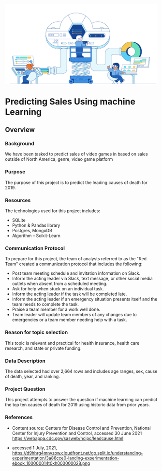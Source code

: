![readme1.PNG](images/readme1.png)

# Predicting Sales Using machine Learning

## Overview 

### Background

We have been tasked to predict sales of video games in based on sales outside of North America, genre, video game platform 


### Purpose

The purpose of this project is to predict the leading causes of death for 2019.

### Resources

The technologies used for this project includes:

- SQLite
- Python & Pandas library
- Postgres, MongoDB 
- Algorithm – Scikit-Learn

### Communication Protocol

To prepare for this project, the team of analysts referred to as the "Red Team" created a communication protocol that includes the following:

- Post team meeting schedule and invitation information on Slack. 
- Inform the acting leader via Slack, text message, or other social media outlets when absent from a scheduled meeting.
- Ask for help when stuck on an individual task.
- Inform the acting leader if the task will be completed late.
- Inform the acting leader if an emergency situation presents itself and the team needs to complete the task.
- Praise a team member for a work well done.
- Team leader will update team members of any changes due to emergencies or a team member needing help with a task.

### Reason for topic selection

This topic is relevant and practical for health insurance, health care research, and state or private funding. 

### Data Description

The data selected had over 2,664 rows and includes age ranges, sex, cause of death, year, and ranking.

### Project Question

This project attempts to answer the question if machine learning can predict the top ten causes of death for 2019 using historic data from prior years.

### References

- Content source: Centers for Disease Control and Prevention, National Center for Injury Prevention and Control, accessed 30 June 2021 <https://webappa.cdc.gov/sasweb/ncipc/leadcause.html> 


- accessed 1 July, 2021, <https://d9hhrg4mnvzow.cloudfront.net/go.split.io/understanding-experimentation/3a86cce0-landing-experimentation-ebook_100000014t0kh000000028.png>